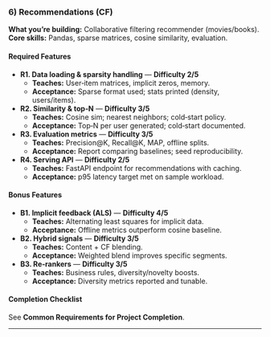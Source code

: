 ### 6) Recommendations (CF)
**What you’re building:** Collaborative filtering recommender (movies/books).
**Core skills:** Pandas, sparse matrices, cosine similarity, evaluation.

#### Required Features
- **R1. Data loading & sparsity handling** — **Difficulty 2/5**
  - **Teaches:** User‑item matrices, implicit zeros, memory.
  - **Acceptance:** Sparse format used; stats printed (density, users/items).
- **R2. Similarity & top‑N** — **Difficulty 3/5**
  - **Teaches:** Cosine sim; nearest neighbors; cold‑start policy.
  - **Acceptance:** Top‑N per user generated; cold‑start documented.
- **R3. Evaluation metrics** — **Difficulty 3/5**
  - **Teaches:** Precision@K, Recall@K, MAP, offline splits.
  - **Acceptance:** Report comparing baselines; seed reproducibility.
- **R4. Serving API** — **Difficulty 2/5**
  - **Teaches:** FastAPI endpoint for recommendations with caching.
  - **Acceptance:** p95 latency target met on sample workload.

#### Bonus Features
- **B1. Implicit feedback (ALS)** — **Difficulty 4/5**
  - **Teaches:** Alternating least squares for implicit data.
  - **Acceptance:** Offline metrics outperform cosine baseline.
- **B2. Hybrid signals** — **Difficulty 3/5**
  - **Teaches:** Content + CF blending.
  - **Acceptance:** Weighted blend improves specific segments.
- **B3. Re‑rankers** — **Difficulty 3/5**
  - **Teaches:** Business rules, diversity/novelty boosts.
  - **Acceptance:** Diversity metrics reported and tunable.

#### Completion Checklist
See **Common Requirements for Project Completion**.

---
